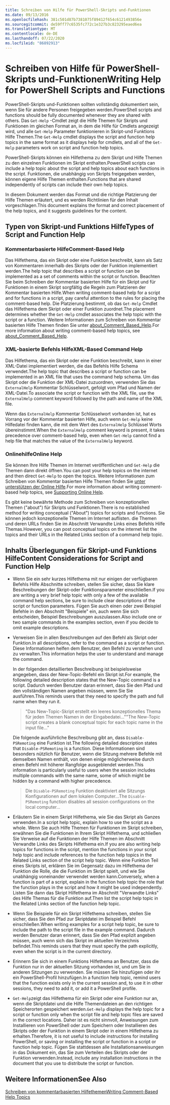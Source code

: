 ```yaml
---
title: Schreiben von Hilfe für PowerShell-Skripts und-Funktionen
ms.date: 09/13/2016
ms.openlocfilehash: 381c501d87b7381075f89412f654c6121493856e
ms.sourcegitcommit: de59ff77c6535fc772c1e327b3c823295eaed6ea
ms.translationtype: MT
ms.contentlocale: de-DE
ms.lasthandoff: 07/22/2020
ms.locfileid: "86892913"
---
```

# <a name="writing-help-for-powershell-scripts-and-functions"></a><span data-ttu-id="98dda-102">Schreiben von Hilfe für PowerShell-Skripts und-Funktionen</span><span class="sxs-lookup"><span data-stu-id="98dda-102">Writing Help for PowerShell Scripts and Functions</span></span>

<span data-ttu-id="98dda-103">PowerShell-Skripts und-Funktionen sollten vollständig dokumentiert sein, wenn Sie für andere Personen freigegeben werden.</span><span class="sxs-lookup"><span data-stu-id="98dda-103">PowerShell scripts and functions should be fully documented whenever they are shared with others.</span></span>
<span data-ttu-id="98dda-104">Das `Get-Help` -Cmdlet zeigt die Hilfe Themen für Skripts und Funktionen im gleichen Format an, in dem die Hilfe für Cmdlets angezeigt wird, und alle `Get-Help` Parameter funktionieren in Skript-und Funktions Hilfe Themen.</span><span class="sxs-lookup"><span data-stu-id="98dda-104">The `Get-Help` cmdlet displays the script and function help topics in the same format as it displays help for cmdlets, and all of the `Get-Help` parameters work on script and function help topics.</span></span>

<span data-ttu-id="98dda-105">PowerShell-Skripts können ein Hilfethema zu dem Skript und Hilfe Themen zu den einzelnen Funktionen im Skript enthalten.</span><span class="sxs-lookup"><span data-stu-id="98dda-105">PowerShell scripts can include a help topic about the script and help topics about each functions in the script.</span></span> <span data-ttu-id="98dda-106">Funktionen, die unabhängig von Skripts freigegeben werden, können eigene Hilfe Themen enthalten.</span><span class="sxs-lookup"><span data-stu-id="98dda-106">Functions that are shared independently of scripts can include their own help topics.</span></span>

<span data-ttu-id="98dda-107">In diesem Dokument werden das Format und die richtige Platzierung der Hilfe Themen erläutert, und es werden Richtlinien für den Inhalt vorgeschlagen.</span><span class="sxs-lookup"><span data-stu-id="98dda-107">This document explains the format and correct placement of the help topics, and it suggests guidelines for the content.</span></span>

## <a name="types-of-script-and-function-help"></a><span data-ttu-id="98dda-108">Typen von Skript-und Funktions Hilfe</span><span class="sxs-lookup"><span data-stu-id="98dda-108">Types of Script and Function Help</span></span>

### <a name="comment-based-help"></a><span data-ttu-id="98dda-109">Kommentarbasierte Hilfe</span><span class="sxs-lookup"><span data-stu-id="98dda-109">Comment-Based Help</span></span>

<span data-ttu-id="98dda-110">Das Hilfethema, das ein Skript oder eine Funktion beschreibt, kann als Satz von Kommentaren innerhalb des Skripts oder der Funktion implementiert werden.</span><span class="sxs-lookup"><span data-stu-id="98dda-110">The help topic that describes a script or function can be implemented as a set of comments within the script or function.</span></span> <span data-ttu-id="98dda-111">Beachten Sie beim Schreiben der Kommentar basierten Hilfe für ein Skript und für Funktionen in einem Skript sorgfältig die Regeln zum Platzieren der Kommentar basierten Hilfe.</span><span class="sxs-lookup"><span data-stu-id="98dda-111">When writing comment-based help for a script and for functions in a script, pay careful attention to the rules for placing the comment-based help.</span></span> <span data-ttu-id="98dda-112">Die Platzierung bestimmt, ob das `Get-Help` Cmdlet das Hilfethema dem Skript oder einer Funktion zuordnet.</span><span class="sxs-lookup"><span data-stu-id="98dda-112">The placement determines whether the `Get-Help` cmdlet associates the help topic with the script or a function.</span></span> <span data-ttu-id="98dda-113">Weitere Informationen zum Schreiben von Kommentar basierten Hilfe Themen finden Sie unter [about_Comment_Based_Help](/powershell/module/microsoft.powershell.core/about/about_comment_based_help).</span><span class="sxs-lookup"><span data-stu-id="98dda-113">For more information about writing comment-based help topics, see [about_Comment_Based_Help](/powershell/module/microsoft.powershell.core/about/about_comment_based_help).</span></span>

### <a name="xml-based-command-help"></a><span data-ttu-id="98dda-114">XML-basierte Befehls Hilfe</span><span class="sxs-lookup"><span data-stu-id="98dda-114">XML-Based Command Help</span></span>

<span data-ttu-id="98dda-115">Das Hilfethema, das ein Skript oder eine Funktion beschreibt, kann in einer XML-Datei implementiert werden, die das Befehls Hilfe Schema verwendet.</span><span class="sxs-lookup"><span data-stu-id="98dda-115">The help topic that describes a script or function can be implemented in an XML file that uses the command help schema.</span></span> <span data-ttu-id="98dda-116">Um das Skript oder die Funktion der XML-Datei zuzuordnen, verwenden Sie das `ExternalHelp` Kommentar Schlüsselwort, gefolgt vom Pfad und Namen der XML-Datei.</span><span class="sxs-lookup"><span data-stu-id="98dda-116">To associate the script or function with the XML file, use the `ExternalHelp` comment keyword followed by the path and name of the XML file.</span></span>

<span data-ttu-id="98dda-117">Wenn das `ExternalHelp` Kommentar Schlüsselwort vorhanden ist, hat es Vorrang vor der Kommentar basierten Hilfe, auch wenn `Get-Help` keine Hilfedatei finden kann, die mit dem Wert des `ExternalHelp` Schlüssel Worts übereinstimmt.</span><span class="sxs-lookup"><span data-stu-id="98dda-117">When the `ExternalHelp` comment keyword is present, it takes precedence over comment-based help, even when `Get-Help` cannot find a help file that matches the value of the `ExternalHelp` keyword.</span></span>

### <a name="online-help"></a><span data-ttu-id="98dda-118">Onlinehilfe</span><span class="sxs-lookup"><span data-stu-id="98dda-118">Online Help</span></span>

<span data-ttu-id="98dda-119">Sie können Ihre Hilfe Themen im Internet veröffentlichen und `Get-Help` die Themen dann direkt öffnen.</span><span class="sxs-lookup"><span data-stu-id="98dda-119">You can post your help topics on the internet and then direct `Get-Help` to open the topics.</span></span> <span data-ttu-id="98dda-120">Weitere Informationen zum Schreiben von Kommentar basierten Hilfe Themen finden Sie [unter unterstützen der Online Hilfe](../module/supporting-online-help.md).</span><span class="sxs-lookup"><span data-stu-id="98dda-120">For more information about writing comment-based help topics, see [Supporting Online Help](../module/supporting-online-help.md).</span></span>

<span data-ttu-id="98dda-121">Es gibt keine bewährte Methode zum Schreiben von konzeptionellen Themen ("about") für Skripts und Funktionen.</span><span class="sxs-lookup"><span data-stu-id="98dda-121">There is no established method for writing conceptual ("About") topics for scripts and functions.</span></span>
<span data-ttu-id="98dda-122">Sie können jedoch konzeptionelle Themen im Internet auflisten. die Themen und deren URLs finden Sie im Abschnitt Verwandte Links eines Befehls Hilfe Themas.</span><span class="sxs-lookup"><span data-stu-id="98dda-122">However, you can post conceptual topics on the internet list the topics and their URLs in the Related Links section of a command help topic.</span></span>

## <a name="content-considerations-for-script-and-function-help"></a><span data-ttu-id="98dda-123">Inhalts Überlegungen für Skript-und Funktions Hilfe</span><span class="sxs-lookup"><span data-stu-id="98dda-123">Content Considerations for Script and Function Help</span></span>

- <span data-ttu-id="98dda-124">Wenn Sie ein sehr kurzes Hilfethema mit nur einigen der verfügbaren Befehls Hilfe Abschnitte schreiben, stellen Sie sicher, dass Sie klare Beschreibungen der Skript-oder Funktionsparameter einschließen.</span><span class="sxs-lookup"><span data-stu-id="98dda-124">If you are writing a very brief help topic with only a few of the available command help sections, be sure to include clear descriptions of the script or function parameters.</span></span> <span data-ttu-id="98dda-125">Fügen Sie auch einen oder zwei Beispiel Befehle in den Abschnitt "Beispiele" ein, auch wenn Sie sich entscheiden, Beispiel Beschreibungen auszulassen.</span><span class="sxs-lookup"><span data-stu-id="98dda-125">Also include one or two sample commands in the examples section, even if you decide to omit example descriptions.</span></span>

- <span data-ttu-id="98dda-126">Verweisen Sie in allen Beschreibungen auf den Befehl als Skript oder Funktion.</span><span class="sxs-lookup"><span data-stu-id="98dda-126">In all descriptions, refer to the command as a script or function.</span></span> <span data-ttu-id="98dda-127">Diese Informationen helfen dem Benutzer, den Befehl zu verstehen und zu verwalten.</span><span class="sxs-lookup"><span data-stu-id="98dda-127">This information helps the user to understand and manage the command.</span></span>

  <span data-ttu-id="98dda-128">In der folgenden detaillierten Beschreibung ist beispielsweise angegeben, dass der New-Topic-Befehl ein Skript ist.</span><span class="sxs-lookup"><span data-stu-id="98dda-128">For example, the following detailed description states that the New-Topic command is a script.</span></span>
  <span data-ttu-id="98dda-129">Dadurch werden Benutzer daran erinnert, dass Sie den Pfad und den vollständigen Namen angeben müssen, wenn Sie Sie ausführen.</span><span class="sxs-lookup"><span data-stu-id="98dda-129">This reminds users that they need to specify the path and full name when they run it.</span></span>

  > <span data-ttu-id="98dda-130">"Das New-Topic-Skript erstellt ein leeres konzeptionelles Thema für jeden Themen Namen in der Eingabedatei..."</span><span class="sxs-lookup"><span data-stu-id="98dda-130">"The New-Topic script creates a blank conceptual topic for each topic name in the input file..."</span></span>

  <span data-ttu-id="98dda-131">Die folgende ausführliche Beschreibung gibt an, dass `Disable-PSRemoting` eine Funktion ist.</span><span class="sxs-lookup"><span data-stu-id="98dda-131">The following detailed description states that `Disable-PSRemoting` is a function.</span></span> <span data-ttu-id="98dda-132">Diese Informationen sind besonders nützlich für Benutzer, wenn die Sitzung mehrere Befehle mit demselben Namen enthält, von denen einige möglicherweise durch einen Befehl mit höherer Rangfolge ausgeblendet werden.</span><span class="sxs-lookup"><span data-stu-id="98dda-132">This information is particularly useful to users when the session includes multiple commands with the same name, some of which might be hidden by a command with higher precedence.</span></span>

  > <span data-ttu-id="98dda-133">Die `Disable-PSRemoting` Funktion deaktiviert alle Sitzungs Konfigurationen auf dem lokalen Computer...</span><span class="sxs-lookup"><span data-stu-id="98dda-133">The `Disable-PSRemoting` function disables all session configurations on the local computer...</span></span>

- <span data-ttu-id="98dda-134">Erläutern Sie in einem Skript Hilfethema, wie Sie das Skript als Ganzes verwenden.</span><span class="sxs-lookup"><span data-stu-id="98dda-134">In a script help topic, explain how to use the script as a whole.</span></span> <span data-ttu-id="98dda-135">Wenn Sie auch Hilfe Themen für Funktionen im Skript schreiben, erwähnen Sie die Funktionen in Ihrem Skript Hilfethema, und schließen Sie Verweise auf die Funktionen der Hilfe Themen im Abschnitt Verwandte Links des Skripts Hilfethema ein.</span><span class="sxs-lookup"><span data-stu-id="98dda-135">If you are also writing help topics for functions in the script, mention the functions in your script help topic and include references to the function help topics in the Related Links section of the script help topic.</span></span>
  <span data-ttu-id="98dda-136">Wenn eine Funktion Teil eines Skripts ist, erklären Sie im Gegensatz dazu im Hilfethema der Funktion die Rolle, die die Funktion im Skript spielt, und wie Sie unabhängig voneinander verwendet werden kann.</span><span class="sxs-lookup"><span data-stu-id="98dda-136">Conversely, when a function is part of a script, explain in the function help topic the role that the function plays in the script and how it might be used independently.</span></span> <span data-ttu-id="98dda-137">Listen Sie dann das Skript Hilfethema im Abschnitt "Verwandte Links" des Hilfe Themas für die Funktion auf.</span><span class="sxs-lookup"><span data-stu-id="98dda-137">Then list the script help topic in the Related Links section of the function help topic.</span></span>

- <span data-ttu-id="98dda-138">Wenn Sie Beispiele für ein Skript Hilfethema schreiben, stellen Sie sicher, dass Sie den Pfad zur Skriptdatei im Beispiel Befehl einschließen.</span><span class="sxs-lookup"><span data-stu-id="98dda-138">When writing examples for a script help topic, be sure to include the path to the script file in the example command.</span></span> <span data-ttu-id="98dda-139">Dadurch werden Benutzer daran erinnert, dass Sie den Pfad explizit angeben müssen, auch wenn sich das Skript im aktuellen Verzeichnis befindet.</span><span class="sxs-lookup"><span data-stu-id="98dda-139">This reminds users that they must specify the path explicitly, even when the script is in the current directory.</span></span>

- <span data-ttu-id="98dda-140">Erinnern Sie sich in einem Funktions Hilfethema an Benutzer, dass die Funktion nur in der aktuellen Sitzung vorhanden ist, und um Sie in anderen Sitzungen zu verwenden. Sie müssen Sie hinzufügen oder ihr ein PowerShell-Profil hinzufügen.</span><span class="sxs-lookup"><span data-stu-id="98dda-140">In a function help topic, remind users that the function exists only in the current session and, to use it in other sessions, they need to add it, or add it a PowerShell profile.</span></span>

- <span data-ttu-id="98dda-141">`Get-Help`zeigt das Hilfethema für ein Skript oder eine Funktion nur an, wenn die Skriptdatei und die Hilfe Themendateien an den richtigen Speicherorten gespeichert werden.</span><span class="sxs-lookup"><span data-stu-id="98dda-141">`Get-Help` displays the help topic for a script or function only when the script file and help topic files are saved in the correct locations.</span></span> <span data-ttu-id="98dda-142">Daher ist es nicht sinnvoll, Anweisungen zum Installieren von PowerShell oder zum Speichern oder Installieren des Skripts oder der Funktion in einem Skript oder in einem Hilfethema zu erhalten.</span><span class="sxs-lookup"><span data-stu-id="98dda-142">Therefore, it is not useful to include instructions for installing PowerShell, or saving or installing the script or function in a script or function help topic.</span></span> <span data-ttu-id="98dda-143">Fügen Sie stattdessen alle Installationsanweisungen in das Dokument ein, das Sie zum Verteilen des Skripts oder der Funktion verwenden.</span><span class="sxs-lookup"><span data-stu-id="98dda-143">Instead, include any installation instructions in the document that you use to distribute the script or function.</span></span>

## <a name="see-also"></a><span data-ttu-id="98dda-144">Weitere Informationen</span><span class="sxs-lookup"><span data-stu-id="98dda-144">See Also</span></span>

[<span data-ttu-id="98dda-145">Schreiben von kommentarbasierten Hilfethemen</span><span class="sxs-lookup"><span data-stu-id="98dda-145">Writing Comment-Based Help Topics</span></span>](./writing-comment-based-help-topics.md)
